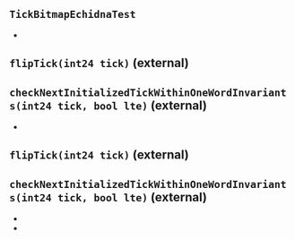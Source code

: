## `TickBitmapEchidnaTest`






-

## `flipTick(int24 tick)` (external)





## `checkNextInitializedTickWithinOneWordInvariants(int24 tick, bool lte)` (external)






-

## `flipTick(int24 tick)` (external)





## `checkNextInitializedTickWithinOneWordInvariants(int24 tick, bool lte)` (external)






-


-


